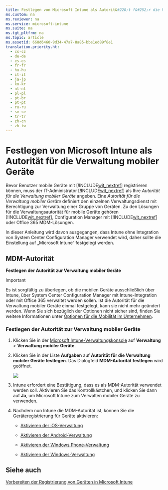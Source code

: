 ```yaml
---
title: Festlegen von Microsoft Intune als Autorit&#228;t f&#252;r die Verwaltung mobiler Ger&#228;te
ms.custom: na
ms.reviewer: na
ms.service: microsoft-intune
ms.suite: na
ms.tgt_pltfrm: na
ms.topic: article
ms.assetid: 668d6460-9d34-47a7-8a85-bbe1ed89f8e1
translation.priority.ht: 
  - cs-cz
  - de-de
  - es-es
  - fr-fr
  - hu-hu
  - it-it
  - ja-jp
  - ko-kr
  - nl-nl
  - pl-pl
  - pt-br
  - pt-pt
  - ru-ru
  - sv-se
  - tr-tr
  - zh-cn
  - zh-tw
---
```

# Festlegen von Microsoft Intune als Autorit&#228;t f&#252;r die Verwaltung mobiler Ger&#228;te
Bevor Benutzer mobile Geräte mit [!INCLUDE[wit_nextref](../Token/wit_nextref_md.md)] registrieren können, muss der IT-Administrator [!INCLUDE[wit_nextref](../Token/wit_nextref_md.md)] als Ihre *Autorität für die Verwaltung mobiler Geräte* angeben. Eine *Autorität für die Verwaltung mobiler Geräte* definiert den einzelnen Verwaltungsdienst mit Berechtigung zur Verwaltung einer Gruppe von Geräten.  Zu den Lösungen für die Verwaltungsautorität für mobile Geräte gehören [!INCLUDE[wit_nextref](../Token/wit_nextref_md.md)], Configuration Manager mit [!INCLUDE[wit_nextref](../Token/wit_nextref_md.md)] oder Office 365 MDM-Lösungen.

In dieser Anleitung wird davon ausgegangen, dass Intune ohne Integration von System Center Configuration Manager verwendet wird, daher sollte die Einstellung auf „Microsoft Intune“ festgelegt werden.

## MDM-Autorität
**Festlegen der Autorität zur Verwaltung mobiler Geräte**

> [!IMPORTANT]
> Es ist sorgfältig zu überlegen, ob die mobilen Geräte ausschließlich über Intune, über System Center Configuration Manager mit Intune-Integration oder mit Office 365 verwaltet werden sollen. Ist die Autorität für die Verwaltung mobiler Geräte einmal festgelegt, kann sie nicht mehr geändert werden. Wenn Sie sich bezüglich der Optionen nicht sicher sind, finden Sie weitere Informationen unter [Optionen für die Mobilität im Unternehmen](../Topic/Ways-to-do-enterprise-mobility.md).

### <a name="BKMK_Set_MDM_Authority"></a>Festlegen der Autorität zur Verwaltung mobiler Geräte

1.  Klicken Sie in der [Microsoft Intune-Verwaltungskonsole](http://manage.microsoft.com) auf **Verwaltung** &gt; **Verwaltung mobiler Geräte**.

2.  Klicken Sie in der Liste **Aufgaben** auf **Autorität für die Verwaltung mobiler Geräte festlegen**. Das Dialogfeld **MDM-Autorität festlegen** wird geöffnet.

    ![](../Image/Intune-MDM-Authority.bmp)

3.  Intune erfordert eine Bestätigung, dass es als MDM-Autorität verwendet werden soll. Aktivieren Sie das Kontrollkästchen, und klicken Sie dann auf **Ja**, um Microsoft Intune zum Verwalten mobiler Geräte zu verwenden.

4.  Nachdem nun Intune die MDM-Autorität ist, können Sie die Geräteregistrierung für Geräte aktivieren:

    -   [Aktivieren der iOS-Verwaltung](https://technet.microsoft.com/library/dn408185.aspx)

    -   [Aktivieren der Android-Verwaltung](https://technet.microsoft.com/library/dn764960.aspx)

    -   [Aktivieren der Windows Phone-Verwaltung](https://technet.microsoft.com/library/dn764959.aspx)

    -   [Aktivieren der Windows-Verwaltung](https://technet.microsoft.com/library/mt346003.aspx)

## Siehe auch
[Vorbereiten der Registrierung von Geräten in Microsoft Intune](../Topic/Get-ready-to-enroll-devices-in-Microsoft-Intune.md)

